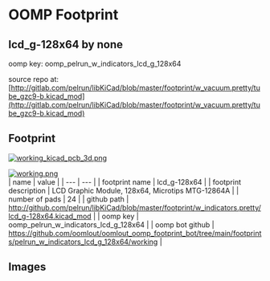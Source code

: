 # OOMP Footprint  
## lcd_g-128x64  by none  
  
oomp key: oomp_pelrun_w_indicators_lcd_g_128x64  
  
source repo at: [http://gitlab.com/pelrun/libKiCad/blob/master/footprint/w_vacuum.pretty/tube_gzc9-b.kicad_mod](http://gitlab.com/pelrun/libKiCad/blob/master/footprint/w_vacuum.pretty/tube_gzc9-b.kicad_mod)  
## Footprint  
  
[![working_kicad_pcb_3d.png](working_kicad_pcb_3d_600.png)](working_kicad_pcb_3d.png)  
  
[![working.png](working_600.png)](working.png)  
| name | value | 
| --- | --- | 
| footprint name | lcd_g-128x64 | 
| footprint description | LCD Graphic Module, 128x64, Microtips MTG-12864A | 
| number of pads | 24 | 
| github path | http://github.com/pelrun/libKiCad/blob/master/footprint/w_indicators.pretty/lcd_g-128x64.kicad_mod | 
| oomp key | oomp_pelrun_w_indicators_lcd_g_128x64 | 
| oomp bot github | https://github.com/oomlout/oomlout_oomp_footprint_bot/tree/main/footprints/pelrun_w_indicators_lcd_g_128x64/working | 
## Images  
